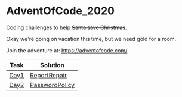 # AdventOfCode_2020
Coding challenges to help ~~Santa save Christmas~~.

Okay we're going on vacation this time, but we need gold for a room.

Join the adventure at:
https://adventofcode.com/

Task | Solution 
--- | --- 
[Day1](https://adventofcode.com/2020/day/1) | [ReportRepair](https://github.com/bisscay/AdventOfCode_2020/blob/main/ReportRepair/src/reportrepair/ReportRepair.java) 
[Day2](https://adventofcode.com/2020/day/2) | [PasswordPolicy](https://github.com/bisscay/AdventOfCode_2020/blob/main/PasswordPolicy/src/passwordpolicy/PasswordPolicy.java)

